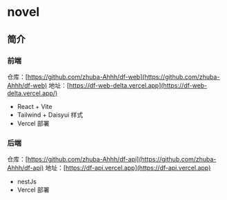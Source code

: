 # novel

## 简介

### 前端

仓库：[https://github.com/zhuba-Ahhh/df-web](https://github.com/zhuba-Ahhh/df-web)
地址：[https://df-web-delta.vercel.app](https://df-web-delta.vercel.app/)

- React + Vite
- Tailwind + Daisyui 样式
- Vercel 部署

### 后端

仓库：[https://github.com/zhuba-Ahhh/df-api](https://github.com/zhuba-Ahhh/df-api)
地址：[https://df-api.vercel.app](https://df-api.vercel.app)

- nestJs
- Vercel 部署
